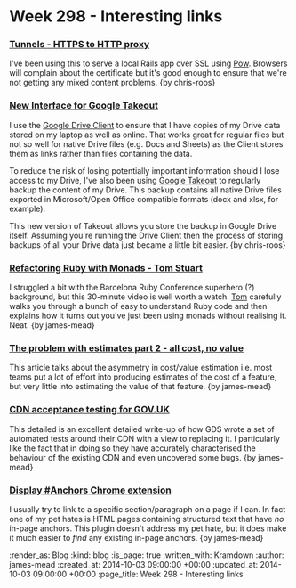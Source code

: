 Week 298 - Interesting links
============================

### [Tunnels - HTTPS to HTTP proxy](https://github.com/jugyo/tunnels)

I've been using this to serve a local Rails app over SSL using [Pow][]. Browsers will complain about the certificate but it's good enough to ensure that we're not getting any mixed content problems. {by chris-roos}


### [New Interface for Google Takeout](http://googlesystem.blogspot.co.uk/2014/09/new-interface-for-google-takeout.html)

I use the [Google Drive Client][] to ensure that I have copies of my Drive data stored on my laptop as well as online. That works great for regular files but not so well for native Drive files (e.g. Docs and Sheets) as the Client stores them as links rather than files containing the data.

To reduce the risk of losing potentially important information should I lose access to my Drive, I've also been using [Google Takeout][] to regularly backup the content of my Drive. This backup contains all native Drive files exported in Microsoft/Open Office compatible formats (docx and xlsx, for example).

This new version of Takeout allows you store the backup in Google Drive itself. Assuming you're running the Drive Client then the process of storing backups of all your Drive data just became a little bit easier. {by chris-roos}


### [Refactoring Ruby with Monads - Tom Stuart](https://www.youtube.com/watch?v=J1jYlPtkrqQ)

I struggled a bit with the Barcelona Ruby Conference superhero (?) background, but this 30-minute video is well worth a watch. [Tom][Tom Stuart] carefully walks you through a bunch of easy to understand Ruby code and then explains how it turns out you've just been using monads without realising it. Neat. {by james-mead}


### [The problem with estimates part 2 - all cost, no value](http://www.energizedwork.com/weblog/2014/09/the-problem-with-estimates-all-cost-no-value)

This article talks about the asymmetry in cost/value estimation i.e. most teams put a lot of effort into producing estimates of the cost of a feature, but very little into estimating the value of that feature. {by james-mead}


### [CDN acceptance testing for GOV.UK](https://gdstechnology.blog.gov.uk/2014/10/01/cdn-acceptance-testing/)

This detailed is an excellent detailed write-up of how GDS wrote a set of automated tests around their CDN with a view to replacing it. I particularly like the fact that in doing so they have accurately characterised the behaviour of the existing CDN and even uncovered some bugs. {by james-mead}


### [Display #Anchors Chrome extension](https://chrome.google.com/webstore/detail/display-anchors/poahndpaaanbpbeafbkploiobpiiieko/related)

I usually try to link to a specific section/paragraph on a page if I can. In fact one of my pet hates is HTML pages containing structured text that have *no* in-page anchors. This plugin doesn't address my pet hate, but it does make it much easier to _find_ any existing in-page anchors. {by james-mead}


[Google Drive Client]: https://tools.google.com/dlpage/drive
[Google Takeout]: https://www.google.com/settings/takeout
[Pow]: http://pow.cx/
[Tom Stuart]: http://codon.com/

:render_as: Blog
:kind: blog
:is_page: true
:written_with: Kramdown
:author: james-mead
:created_at: 2014-10-03 09:00:00 +00:00
:updated_at: 2014-10-03 09:00:00 +00:00
:page_title: Week 298 - Interesting links
